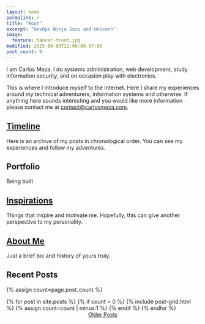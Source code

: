 ```yaml
---
layout: home
permalink: /
title: "Root"
excerpt: "DevOps Ninja Guru and Unicorn"
image:
  feature: banner-front.jpg
modified: 2015-06-03T22:00:00-07:00
post_count: 8
---
```

I am Carlos Meza. I do systems administration, web development, study information security, and on occasion play with electronics.

This is where I introduce myself to the Internet. Here I share my experiences around my technical adventurers, information systems and otherwise. If anything here sounds interesting and you would like more information please contact me at contact@carlosmeza.com.

<div class="tiles">

<div class="tile">
  <h2 class="post-title"><a href="/archive/" title="Post archive">Timeline</a></h2>
  <p class="post-excerpt">Here is an archive of my posts in chronological order. You can see my experiences and follow my adventures.</p>
</div><!-- /.tile -->

<div class="tile">
  <h2 class="post-title">Portfolio</h2>
  <p class="post-excerpt">Being built</p>
</div><!-- /.tile -->

<div class="tile">
  <h2 class="post-title"><a href="/likes/" title="Things I like">Inspirations</a></h2>
  <p class="post-excerpt">Things that inspire and motivate me. Hopefully, this can give another perspective to my personality.</p>
</div><!-- /.tile -->

<div class="tile">
  <h2 class="post-title"><a href="/about/" title="About Carlos Meza">About Me</a></h2>
  <p class="post-excerpt">Just a brief bio and history of yours truly.</p>
</div><!-- /.tile -->

</div><!-- /.tile -->

<div style="clear:both"></div>

## Recent Posts
{% assign count=page.post_count %}
<div class="tiles">
{% for post in site.posts %}
	{% if count > 0 %}
	 {% include post-grid.html %}
	 {% assign count=count | minus:1 %}
	{% endif %}
{% endfor %}
</div><!-- /.tiles -->
<div style="text-align:center">
  <a href="/archive/" class="btn">Older Posts</a>
</div><!-- /.tile -->
